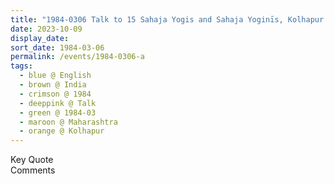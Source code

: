 ```yaml
---
title: "1984-0306 Talk to 15 Sahaja Yogis and Sahaja Yoginīs, Kolhapur (near), Maharashtra, India"
date: 2023-10-09
display_date: 
sort_date: 1984-03-06
permalink: /events/1984-0306-a
tags:
  - blue @ English
  - brown @ India
  - crimson @ 1984
  - deeppink @ Talk
  - green @ 1984-03
  - maroon @ Maharashtra
  - orange @ Kolhapur
---
```


<wave-list>
  <list-title color="green" width="75">Key Quote</list-title>
  <list-item color="BlanchedAlmond"  width="200"></list-item>
  <list-item color="Lavender"></list-item>
  <list-item color="BlanchedAlmond"></list-item>
</wave-list>

<br>

<wave-list>
  <list-title color="green" width="75">Comments</list-title>
  <list-item color="BlanchedAlmond"  width="200"></list-item>
  <list-item color="Lavender"></list-item>
  <list-item color="BlanchedAlmond"></list-item>
</wave-list>